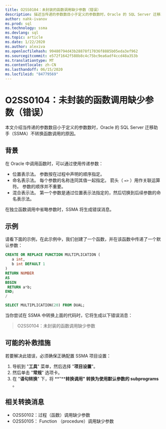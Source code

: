 ```yaml
---
title: O2SS0104：未封装的函数调用缺少参数（错误）
description: 描述当传递的参数数目小于定义的参数数时，Oracle 的 SQL Server 迁移助手（SSMA）不会转换函数调用。
author: nahk-ivanov
ms.prod: sql
ms.technology: ssma
ms.devlang: sql
ms.topic: article
ms.date: 1/22/2020
ms.author: alexiva
ms.openlocfilehash: 99480794d43b28878f17036f8885b05eda3ef962
ms.sourcegitcommit: e572f1642f588b8c4c75bc9ea6adf4ccd48a353b
ms.translationtype: MT
ms.contentlocale: zh-CN
ms.lasthandoff: 06/15/2020
ms.locfileid: "84779569"
---
```

# <a name="o2ss0104-unpackaged-function-call-is-missing-a-parameter-error"></a>O2SS0104：未封装的函数调用缺少参数（错误）

本文介绍当传递的参数数目小于定义的参数数时，Oracle 的 SQL Server 迁移助手（SSMA）不转换函数调用的原因。

## <a name="background"></a>背景

在 Oracle 中调用函数时，可以通过使用传递参数：

* 位置表示法。 参数按在过程中声明的顺序指定。
* 命名表示法。 每个参数的名称连同其值一起指定。 箭头（ `=>` ）用作关联运算符。 参数的顺序并不重要。
* 混合表示法。 第一个参数是通过位置表示法指定的，然后切换到后续参数的命名表示法。

在独立函数调用中省略参数时，SSMA 将生成错误消息。

## <a name="example"></a>示例

请看下面的示例，在此示例中，我们创建了一个函数，并在该函数中传递了一个默认参数：

```sql
CREATE OR REPLACE FUNCTION MULTIPLICATION (
   a int,
   b int DEFAULT 1
)
RETURN NUMBER
AS
BEGIN
 RETURN a*b;
END;
/

SELECT MULTIPLICATION(20) FROM DUAL;
```

当你尝试在 SSMA 中转换上面的代码时，它将生成以下错误消息：

> O2SS0104：未封装的函数调用缺少参数

## <a name="possible-remedies"></a>可能的补救措施

若要解决此错误，必须确保正确配置 SSMA 项目设置：

1. 导航到 "**工具**" 菜单，然后选择 "**项目设置**"。
2. 然后单击 "**常规**" 选项卡。
3. 在 "**语句转换**" 下，将 **"****转换调用" 转换为使用默认参数的 subprograms** 。

## <a name="related-conversion-messages"></a>相关转换消息

* O2SS0102：过程（函数）调用缺少参数
* O2SS0105： Function （procedure）调用缺少参数

